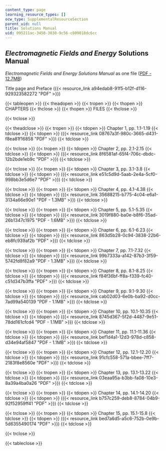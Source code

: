 ```yaml
---
content_type: page
learning_resource_types: []
ocw_type: SupplementalResourceSection
parent_uid: null
title: Solutions Manual
uid: 095211ac-3458-3030-9c56-c809018dc6cc
---
```


_Electromagnetic Fields and Energy_ Solutions Manual
----------------------------------------------------

_Electromagnetic Fields and Energy Solutions Manual_ as one file ([PDF - 12.7MB](/ans7870/resources/zahn/solutions/emfesoln.pdf))

Title page and Preface ({{< resource_link a94edab8-91f5-b12f-d116-929323582272 "PDF" >}})

{{< tableopen >}}
{{< theadopen >}}
{{< tropen >}}
{{< thopen >}}
CHAPTERS
{{< thclose >}}
{{< thopen >}}
FILES
{{< thclose >}}

{{< trclose >}}

{{< theadclose >}}
{{< tropen >}}
{{< tdopen >}}
Chapter 1, pp. 1.1-1.19
{{< tdclose >}}
{{< tdopen >}}
({{< resource_link 08767a3f-980c-3665-d431-f8ea81f16858 "PDF" >}})
{{< tdclose >}}

{{< trclose >}}
{{< tropen >}}
{{< tdopen >}}
Chapter 2, pp. 2.1-2.15
{{< tdclose >}}
{{< tdopen >}}
({{< resource_link 8f6581af-65f4-706c-dbdc-12b2bde1eb9c "PDF" >}})
{{< tdclose >}}

{{< trclose >}}
{{< tropen >}}
{{< tdopen >}}
Chapter 3, pp. 3.1-3.8
{{< tdclose >}}
{{< tdopen >}}
({{< resource_link e51c5d9d-5aab-2e4a-5cf0-998bb3e5d6e7 "PDF" >}})
{{< tdclose >}}

{{< trclose >}}
{{< tropen >}}
{{< tdopen >}}
Chapter 4, pp. 4.1-4.38
{{< tdclose >}}
{{< tdopen >}}
({{< resource_link 35688215-b775-4c04-e6a1-3134a66e90e1 "PDF - 1.3MB" >}})
{{< tdclose >}}

{{< trclose >}}
{{< tropen >}}
{{< tdopen >}}
Chapter 5, pp. 5.1-5.35
{{< tdclose >}}
{{< tdopen >}}
({{< resource_link 3019f880-ba0e-b8f6-35ad-26b1347c1975 "PDF - 1.6MB" >}})
{{< tdclose >}}

{{< trclose >}}
{{< tropen >}}
{{< tdopen >}}
Chapter 6, pp. 6.1-6.23
{{< tdclose >}}
{{< tdopen >}}
({{< resource_link 863d5b28-0c94-3838-22b6-eb8fc939af2b "PDF" >}})
{{< tdclose >}}

{{< trclose >}}
{{< tropen >}}
{{< tdopen >}}
Chapter 7, pp. 7.1-7.32
{{< tdclose >}}
{{< tdopen >}}
({{< resource_link 99b7333a-a142-87b3-3f59-5742fd8f82a9 "PDF - 1.3MB" >}})
{{< tdclose >}}

{{< trclose >}}
{{< tropen >}}
{{< tdopen >}}
Chapter 8, pp. 8.1-8.25
{{< tdclose >}}
{{< tdopen >}}
({{< resource_link f84f36bf-ff8a-f339-fc40-c51d347b3ffa "PDF" >}})
{{< tdclose >}}

{{< trclose >}}
{{< tropen >}}
{{< tdopen >}}
Chapter 9, pp. 9.1-9.30
{{< tdclose >}}
{{< tdopen >}}
({{< resource_link cab02d03-6e0b-ba92-d0cc-7ad99a540139 "PDF - 1.1MB" >}})
{{< tdclose >}}

{{< trclose >}}
{{< tropen >}}
{{< tdopen >}}
Chapter 10, pp. 10.1-10.35
{{< tdclose >}}
{{< tdopen >}}
({{< resource_link 8745d367-5f2d-4487-9e51-78dd161cfcd4 "PDF - 1.1MB" >}})
{{< tdclose >}}

{{< trclose >}}
{{< tropen >}}
{{< tdopen >}}
Chapter 11, pp. 11.1-11.36
{{< tdclose >}}
{{< tdopen >}}
({{< resource_link bef1d4a1-12d3-978d-c858-d34e94af5847 "PDF - 1.1MB" >}})
{{< tdclose >}}

{{< trclose >}}
{{< tropen >}}
{{< tdopen >}}
Chapter 12, pp. 12.1-12.20
{{< tdclose >}}
{{< tdopen >}}
({{< resource_link 91cfc558-571a-bbee-7ff7-2183f8e8560e "PDF" >}})
{{< tdclose >}}

{{< trclose >}}
{{< tropen >}}
{{< tdopen >}}
Chapter 13, pp. 13.1-13.22
{{< tdclose >}}
{{< tdopen >}}
({{< resource_link 03eaa95a-b3bb-fa08-10e3-8a39a4ba0a26 "PDF" >}})
{{< tdclose >}}

{{< trclose >}}
{{< tropen >}}
{{< tdopen >}}
Chapter 14, pp. 14.1-14.20
{{< tdclose >}}
{{< tdopen >}}
({{< resource_link b757c259-deb8-8784-04b9-92f52959ff41 "PDF" >}})
{{< tdclose >}}

{{< trclose >}}
{{< tropen >}}
{{< tdopen >}}
Chapter 15, pp. 15.1-15.8
{{< tdclose >}}
{{< tdopen >}}
({{< resource_link bed7a6d5-a5c6-752b-0e9b-5d6355490174 "PDF" >}})
{{< tdclose >}}

{{< trclose >}}

{{< tableclose >}}